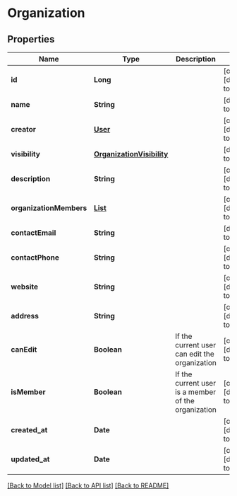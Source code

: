 # Organization
## Properties

| Name | Type | Description | Notes |
|------------ | ------------- | ------------- | -------------|
| **id** | **Long** |  | [optional] [default to null] |
| **name** | **String** |  | [default to null] |
| **creator** | [**User**](User.md) |  | [optional] [default to null] |
| **visibility** | [**OrganizationVisibility**](OrganizationVisibility.md) |  | [default to null] |
| **description** | **String** |  | [optional] [default to null] |
| **organizationMembers** | [**List**](OrganizationUser.md) |  | [optional] [default to null] |
| **contactEmail** | **String** |  | [default to null] |
| **contactPhone** | **String** |  | [optional] [default to null] |
| **website** | **String** |  | [optional] [default to null] |
| **address** | **String** |  | [optional] [default to null] |
| **canEdit** | **Boolean** | If the current user can edit the organization | [optional] [default to null] |
| **isMember** | **Boolean** | If the current user is a member of the organization | [optional] [default to null] |
| **created\_at** | **Date** |  | [optional] [default to null] |
| **updated\_at** | **Date** |  | [optional] [default to null] |

[[Back to Model list]](../README.md#documentation-for-models) [[Back to API list]](../README.md#documentation-for-api-endpoints) [[Back to README]](../README.md)

